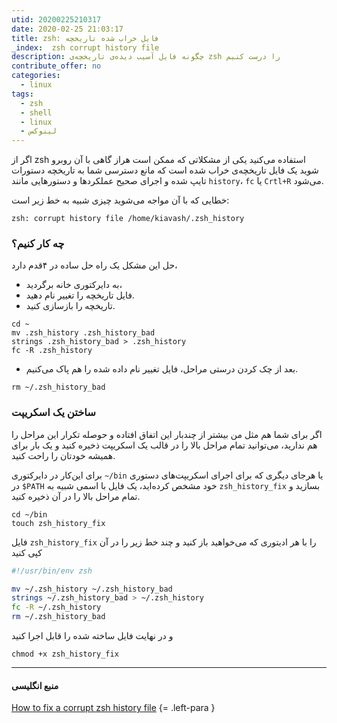 ```yaml
---
utid: 20200225210317
date: 2020-02-25 21:03:17
title: zsh: فایل خراب شده‌ تاریخچه
_index:  zsh corrupt history file
description: چگونه فایل آسیب دیده‌ی تاریخچه‌ی zsh را درست کنیم
contribute_offer: no
categories:
  - linux
tags:
  - zsh
  - shell
  - linux
  - لینوکس
---
```

اگر از zsh استفاده می‌کنید یکی از مشکلاتی که ممکن است هراز گاهی با آن روبرو شوید یک فایل تاریخچه‌ی خراب شده است که مانع دسترسی شما به تاریخچه دستورات تایپ شده و اجرای صحیح عملکردها و دستورهایی مانند `history`، `fc` یا `Crtl+R` می‌شود.

خطایی که با آن مواجه می‌شوید چیزی شبیه به خط زیر است:

	zsh: corrupt history file /home/kiavash/.zsh_history

### چه کار کنیم؟

حل این مشکل یک راه  حل ساده در ۴قدم دارد،

- به دایرکتوری خانه برگردید،
- فایل تاریخچه را تغییر نام دهید.
- تاریخچه را بازسازی کنید.

```
cd ~
mv .zsh_history .zsh_history_bad
strings .zsh_history_bad > .zsh_history
fc -R .zsh_history
```

- بعد از چک کردن درستی مراحل، فایل تغییر نام داده شده را هم پاک می‌کنیم.

```
rm ~/.zsh_history_bad
```

### ساختن یک اسکریپت

اگر برای شما هم مثل من بیشتر از چندبار این اتفاق افتاده و حوصله تکرار این مراحل را هم ندارید، می‌توانید تمام مراحل بالا را در قالب یک اسکریپت ذخیره کنید و یک بار برای همیشه خودتان را راحت کنید.

برای این‌کار در دایرکتوری `~/bin` یا هرجای دیگری که برای اجرای اسکریپت‌های دستوری در `$PATH` خود مشخص کرده‌اید، یک فایل با اسمی شبیه به `zsh_history_fix` بسازید و تمام مراحل بالا را در آن ذخیره کنید.


	cd ~/bin
	touch zsh_history_fix

فایل `zsh_history_fix` را با هر ادیتوری که می‌خواهید باز کنید و چند خط‌ زیر را در آن کپی کنید

```zsh
#!/usr/bin/env zsh

mv ~/.zsh_history ~/.zsh_history_bad
strings ~/.zsh_history_bad > ~/.zsh_history
fc -R ~/.zsh_history
rm ~/.zsh_history_bad
```

و در نهایت فایل ساخته شده را قابل اجرا کنید

	chmod +x zsh_history_fix
	

* * *

#### منبع انگلیسی

[How to fix a corrupt zsh history file](https://shapeshed.com/zsh-corrupt-history-file/)
{= .left-para }
